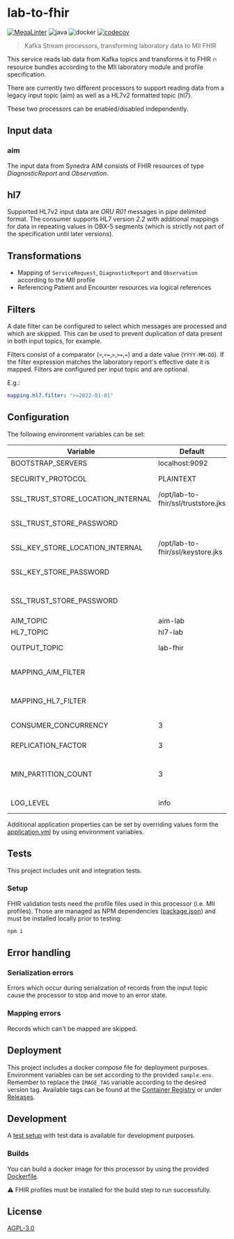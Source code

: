 # lab-to-fhir

[![MegaLinter](https://github.com/diz-unimr/lab-to-fhir/actions/workflows/mega-linter.yml/badge.svg?branch=main)](https://github.com/diz-unimr/lab-to-fhir/actions/workflows/mega-linter.yml?query=branch%3Amain) ![java](https://github.com/diz-unimr/lab-to-fhir/actions/workflows/build.yml/badge.svg) ![docker](https://github.com/diz-unimr/lab-to-fhir/actions/workflows/release.yml/badge.svg) [![codecov](https://codecov.io/gh/diz-unimr/lab-to-fhir/branch/main/graph/badge.svg?token=ub0ZDTKwrz)](https://codecov.io/gh/diz-unimr/lab-to-fhir)

> Kafka Stream processors, transforming laboratory data to MII FHIR

This service reads lab data from Kafka topics and transforms it to
FHIR 🔥 resource bundles according to the MII laboratory module and profile
specification.

There are currently two different processors to support reading data from a
legacy input topic (aim) as well as a HL7v2 formatted topic (hl7).

These two processors can be enabled/disabled independently.

## Input data

### aim

The input data from Synedra AIM consists of FHIR resources of type
_DiagnosticReport_ and _Observation_.

## hl7

Supported HL7v2 input data are _ORU R01_ messages in pipe delimited format.
The consumer supports HL7 version _2.2_ with additional mappings for data
in repeating values in OBX-5 segments (which is strictly not part of the
specification until later versions).

## Transformations

- Mapping of `ServiceRequest`, `DiagnosticReport` and `Observation` according
  to the MII profile
- Referencing Patient and Encounter resources via logical references

## Filters

A date filter can be configured to select which messages are processed and
which are skipped. This can be used to prevent duplication of data present
in both input topics, for example.

Filters consist of a comparator (`<`,`<=`,`>`,`>=`,`=`) and a date value
(`YYYY-MM-DD`). If the filter expression matches the laboratory report's
effective date it is mapped.
Filters are configured per input topic and are optional.

E.g.:

```yml
mapping.hl7.filter: ">=2022-01-01"
```

## <a name="deploy_config"></a> Configuration

The following environment variables can be set:

| Variable                          | Default                             | Description                                                              |
|-----------------------------------|-------------------------------------|--------------------------------------------------------------------------|
| BOOTSTRAP_SERVERS                 | localhost:9092                      | Kafka brokers                                                            |
| SECURITY_PROTOCOL                 | PLAINTEXT                           | Kafka communication protocol                                             |
| SSL_TRUST_STORE_LOCATION_INTERNAL | /opt/lab-to-fhir/ssl/truststore.jks | Truststore location                                                      |
| SSL_TRUST_STORE_PASSWORD          |                                     | Truststore password (if using `SECURITY_PROTOCOL=SSL`)                   |
| SSL_KEY_STORE_LOCATION_INTERNAL   | /opt/lab-to-fhir/ssl/keystore.jks   | Keystore location                                                        |
| SSL_KEY_STORE_PASSWORD            |                                     | Keystore password (if using `SECURITY_PROTOCOL=SSL`)                     |
| SSL_TRUST_STORE_PASSWORD          |                                     | Truststore password (if using `SECURITY_PROTOCOL=SSL`)                   |
| AIM_TOPIC                         | aim-lab                             | AIM input topic                                                          |
| HL7_TOPIC                         | hl7-lab                             | HL7v2 input topic                                                        |
| OUTPUT_TOPIC                      | lab-fhir                            | Topic to store result bundles                                            |
| MAPPING_AIM_FILTER                |                                     | Filter expression for the `AIM_TOPIC`. See [Filters](#filters).          |
| MAPPING_HL7_FILTER                |                                     | Filter expression for the `HL7_TOPIC`. See [Filters](#filters).          |
| CONSUMER_CONCURRENCY              | 3                                   | Number of concurrent Kafka consumer clients                              |
| REPLICATION_FACTOR                | 3                                   | Output topic replication factor                                          |
| MIN_PARTITION_COUNT               | 3                                   | Number of minimum partitions for the output topic (if created on demand) |
| LOG_LEVEL                         | info                                | Log level (error, warn, info, debug)                                     |

Additional application properties can be set by overriding values form
the [application.yml](src/main/resources/application.yml) by using environment
variables.

## Tests

This project includes unit and integration tests.

### Setup

FHIR validation tests need the profile files used in this processor (i.e. MII
profiles). Those are managed as NPM
dependencies ([package.json](package.json)) and must be installed locally prior
to testing:

```sh
npm i
```

## Error handling

### Serialization errors

Errors which occur during serialization of records from the input topic cause
the processor to stop
and move to an error state.

### Mapping errors

Records which can't be mapped are skipped.

## Deployment

This project includes a docker compose file for deployment purposes.
Environment variables can be set according to the
provided `sample.env`. Remember to replace the `IMAGE_TAG` variable according to
the desired version tag. Available
tags can be found at
the [Container Registry](https://github.com/orgs/diz-unimr/packages?repo_name=lab-to-fhir)
or under [Releases](https://github.com/diz-unimr/lab-to-fhir/releases).

## Development

A [test setup](dev/compose.yaml) with test data is available for development
purposes.

### Builds

You can build a docker image for this processor by using the
provided [Dockerfile](Dockerfile).

⚠ FHIR profiles must be installed for the build step to run successfully.

## License

[AGPL-3.0](https://www.gnu.org/licenses/agpl-3.0.en.html)
